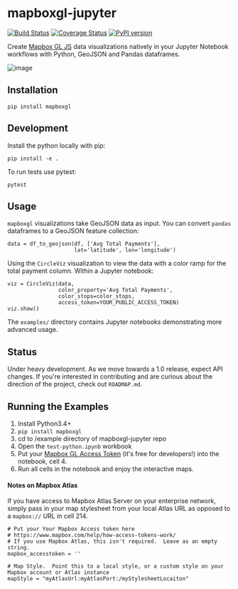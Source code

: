 # mapboxgl-jupyter

[![Build Status](https://travis-ci.org/mapbox/mapboxgl-jupyter.svg?branch=master)](https://travis-ci.org/mapbox/mapboxgl-jupyter)
[![Coverage Status](https://coveralls.io/repos/github/mapbox/mapboxgl-jupyter/badge.svg?branch=master)](https://coveralls.io/github/mapbox/mapboxgl-jupyter?branch=master)
[![PyPI version](https://badge.fury.io/py/mapboxgl.svg)](https://badge.fury.io/py/mapboxgl)

Create [Mapbox GL JS](https://www.mapbox.com/mapbox-gl-js/api/) data visualizations natively in your Jupyter Notebook workflows with Python, GeoJSON and Pandas dataframes.


![image](https://raw.githubusercontent.com/mapbox/mapboxgl-jupyter/master/examples/screenshot.png)

## Installation

`pip install mapboxgl`

## Development

Install the python locally with pip:

`pip install -e .`

To run tests use pytest:

`pytest`

## Usage

`mapboxgl` visualizations take GeoJSON data as input.
You can convert `pandas` dataframes to a GeoJSON feature collection:

```
data = df_to_geojson(df, ['Avg Total Payments'],
                     lat='latitude', lon='longitude')
```

Using the `CircleViz` visualization to view the data with
a color ramp for the total payment column. Within a Jupyter
notebook:

```
viz = CircleViz(data,
                color_property='Avg Total Payments',
                color_stops=color_stops,
                access_token=YOUR_PUBLIC_ACCESS_TOKEN)
viz.show()
```

The `examples/` directory contains Jupyter notebooks
demonstrating more advanced usage.

## Status

Under heavy development. As we move towards a 1.0 release, expect
API changes. If you're interested in contributing and are 
curious about the direction of the project, check out `ROADMAP.md`.

## Running the Examples

1. Install Python3.4+
2. `pip install mapboxgl`
2. cd to /example directory of mapboxgl-jupyter repo
4. Open the `test-python.ipynb` workbook
5. Put your [Mapbox GL Access Token](https://www.mapbox.com/help/how-access-tokens-work/) (it's free for developers!) into the notebook, cell 4.
6. Run all cells in the notebook and enjoy the interactive maps.

#### Notes on Mapbox Atlas

If you have access to Mapbox Atlas Server on your enterprise network, simply pass in your map stylesheet from your local Atlas URL as opposed to a `mapbox://` URL in cell 214.

```
# Put your Your Mapbox Access token here
# https://www.mapbox.com/help/how-access-tokens-work/
# If you use Mapbox Atlas, this isn't required.  Leave as an empty string.
mapbox_accesstoken = ''

# Map Style.  Point this to a local style, or a custom style on your Mapbox account or Atlas instance
mapStyle = "myAtlasUrl:myAtlasPort:/myStylesheetLocaiton"
```

